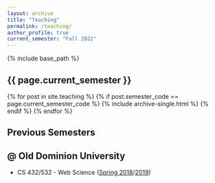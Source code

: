 ```yaml
---
layout: archive
title: "Teaching"
permalink: /teaching/
author_profile: true
current_semester: "Fall 2022"
---
```

{% include base_path %}

## {{ page.current_semester }}

{% for post in site.teaching %}
  {% if post.semester_code == page.current_semester_code %}
    {% include archive-single.html %}
  {% endif %}
{% endfor %}

## Previous Semesters

## @ Old Dominion University

* CS 432/532 - Web Science ([Spring 2018](/teaching/2018-spring-cs-432-532)/[2019](/teaching/2019-spring-cs-432-532))
